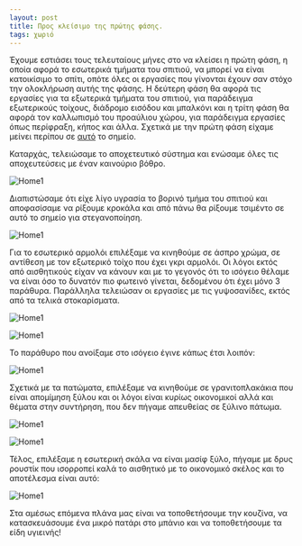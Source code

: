 ```yaml
---
layout: post
title: Προς κλείσιμο της πρώτης φάσης.
tags: χωριό
---
```


Έχουμε εστιάσει τους τελευταίους μήνες στο να κλείσει η πρώτη φάση, η οποία
αφορά το εσωτερικά τμήματα του σπιτιού, να μπορεί να είναι κατοικίσιμο το σπίτι,
οπότε όλες οι εργασίες που γίνονται έχουν σαν στόχο την ολοκλήρωση αυτής της
φάσης. Η δεύτερη φάση θα αφορά τις εργασίες για τα εξωτερικά τμήματα του
σπιτιού, για παράδειγμα εξωτερικούς τοίχους, διάδρομο εισόδου και μπαλκόνι και η
τρίτη φάση θα αφορά τον καλλωπισμό του προαύλιου χώρου, για παράδειγμα εργασίες
όπως περίφραξη, κήπος και άλλα. Σχετικά με την πρώτη φάση είχαμε μείνει περίπου
σε [αυτό](https://giorgostsiftsis.com/2023/10/01/synexizontas-tis-ergasies/) το
σημείο.

<!--more-->

Καταρχάς, τελειώσαμε το αποχετευτικό σύστημα και ενώσαμε όλες τις αποχευτεύσεις
με έναν καινούριο βόθρο.

![Home1](https://giorgostsiftsis.com/public/images/xorio/16.jpg)


Διαπιστώσαμε ότι είχε λίγο υγρασία το βορινό τμήμα του σπιτιού και αποφασίσαμε
να ρίξουμε κροκάλα και από πάνω θα ρίξουμε τσιμέντο σε αυτό το σημείο για
στεγανοποίηση.

![Home1](https://giorgostsiftsis.com/public/images/xorio/17.jpg)

Για το εσωτερικό αρμολόι επιλέξαμε να κινηθούμε σε άσπρο χρώμα, σε αντίθεση με
τον εξωτερικό τοίχο που έχει γκρι αρμολόι. Οι λόγοι εκτός από αισθητικούς είχαν
να κάνουν και με το γεγονός ότι το ισόγειο θέλαμε να είναι όσο το δυνατόν πιο
φωτεινό γίνεται, δεδομένου ότι έχει μόνο 3 παράθυρα. Παράλληλα τελειώσαν οι
εργασίες με τις γυψοσανίδες, εκτός από τα τελικά στοκαρίσματα.

![Home1](https://giorgostsiftsis.com/public/images/xorio/18.jpg)

![Home1](https://giorgostsiftsis.com/public/images/xorio/19.jpg)

Το παράθυρο που ανοίξαμε στο ισόγειο έγινε κάπως έτσι λοιπόν:

![Home1](https://giorgostsiftsis.com/public/images/xorio/20.jpg)

Σχετικά με τα πατώματα, επιλέξαμε να κινηθούμε σε γρανιτοπλακάκια που είναι
απομίμηση ξύλου και οι λόγοι είναι κυρίως οικονομικοί αλλά και θέματα στην
συντήρηση, που δεν πήγαμε απευθείας σε ξύλινο πάτωμα.

![Home1](https://giorgostsiftsis.com/public/images/xorio/21.jpg)

![Home1](https://giorgostsiftsis.com/public/images/xorio/22.jpg)

Τέλος, επιλέξαμε η εσωτερική σκάλα να είναι μασίφ ξύλο, πήγαμε με δρυς ρουστίκ
που ισορροπεί καλά το αισθητικό με το οικονομικό σκέλος και το αποτέλεσμα είναι
αυτό:

![Home1](https://giorgostsiftsis.com/public/images/xorio/23.jpg)


Στα αμέσως επόμενα πλάνα μας είναι να τοποθετήσουμε την κουζίνα, να
κατασκευάσουμε ένα μικρό πατάρι στο μπάνιο και να τοποθετήσουμε τα είδη υγιεινής!
